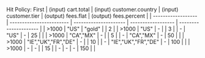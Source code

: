 Hit Policy: First
| (input) cart.total | (input) customer.country | (input) customer.tier | (output) fees.flat | (output) fees.percent |
| ------------------ | ------------------------ | --------------------- | ------------------ | --------------------- |
| >1000              | "US"                     | "gold"                |                    | 2                     |
| >1000              | "US"                     | -                     |                    | 3                     |
| -                  | "US"                     | -                     | 25                 |                       |
| >1000              | "CA","MX"                | -                     |                    | 5                     |
| -                  | "CA","MX"                | -                     | 50                 |                       |
| >1000              | "IE","UK","FR","DE"      | -                     |                    | 10                    |
| -                  | "IE","UK","FR","DE"      | -                     | 100                |                       |
| >1000              | -                        | -                     |                    | 15                    |
| -                  | -                        | -                     | 150                |                       |